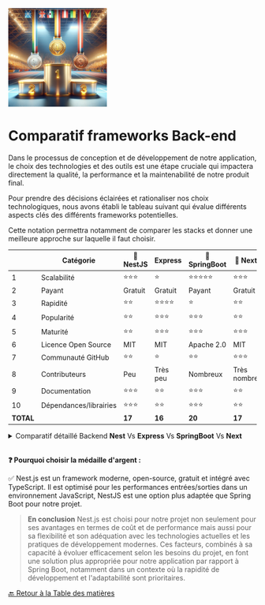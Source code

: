 <img src="../../Assets/Images/podium.png" alt="Podium" width="200">

# Comparatif frameworks Back-end

Dans le processus de conception et de développement de notre application, le choix des technologies et des outils est une étape cruciale qui impactera directement la qualité, la performance et la maintenabilité de notre produit final.

Pour prendre des décisions éclairées et rationaliser nos choix technologiques, nous avons établi le tableau suivant qui évalue différents aspects clés des différents frameworks potentielles.

Cette notation permettra notamment de comparer les stacks et donner une meilleure approche sur laquelle il faut choisir.

|                        | Catégorie              | 🥈 NestJS           | Express             | 🥇 SpringBoot       | 🥉 Next.js          |
| ---------------------- | ---------------------- | ------------------- | ------------------- | ------------------- | ------------------- |
| 1                      | Scalabilité            | ⭐️⭐️⭐️           | ⭐️                 | ⭐️⭐️⭐️⭐️⭐️     | ⭐️⭐️⭐️           |
| 2                      | Payant                 | Gratuit             | Gratuit             | Payant              | Gratuit             |
| 3                      | Rapidité               | ⭐️⭐️              | ⭐️⭐️⭐️⭐️        | ⭐️                 | ⭐️⭐️              |
| 4                      | Popularité             | ⭐️⭐️              | ⭐️⭐️⭐️           | ⭐️⭐️⭐️           | ⭐️⭐️              |
| 5                      | Maturité               | ⭐️⭐️              | ⭐️⭐️⭐️           | ⭐️⭐️⭐️           | ⭐️⭐️⭐️           |
| 6                      | Licence Open Source    | MIT                 | MIT                 | Apache 2.0          | MIT                 |
| 7                      | Communauté GitHub      | ⭐️⭐️              | ⭐️                 | ⭐️⭐️              | ⭐️⭐️⭐️           |
| 8                      | Contributeurs          | Peu                 | Très peu            | Nombreux            | Très nombreux       |
| 9                      | Documentation          | ⭐️⭐️⭐️           | ⭐️⭐️              | ⭐️⭐️⭐️           | ⭐️⭐️              |
| 10                     | Dépendances/librairies | ⭐️⭐️⭐️           | ⭐️⭐️              | ⭐️⭐️⭐️           | ⭐️⭐️              |
| <strong>TOTAL</strong> |                        | <strong>17</strong> | <strong>16</strong> | <strong>20</strong> | <strong>17</strong> |

<details>
<summary>Comparatif détaillé Backend <strong>Nest</strong> Vs <strong>Express</strong> Vs <strong>SpringBoot</strong> Vs <strong>Next</strong></summary>

### **Scalabilité**

- **Nest.js** : Conçu pour s'adapter tant aux petites applications qu'aux grandes entreprises, Nest.js utilise une architecture modulaire le rendant versatile pour divers types de projets.
- **Express** : Sa flexibilité le rend approprié pour tout, des petits projets aux grandes applications d'entreprise, bien que sa structure moins prescriptive nécessite une gestion rigoureuse pour les grands projets.
- **Spring Boot** : Très adapté aux grandes applications d'entreprise, il offre des outils intégrés pour gérer efficacement les architectures complexes. L'utilisation de JVM permet de gérer des ressources très importante.
- **Next.js**: Bien que principalement orienté vers le développement frontend avec des capacités de Server-Side Rendering (SSR), Next.js peut aussi être utilisé pour certains aspects du développement backend. Il est capable de gérer des applications de petite à moyenne taille, mais peut ne pas être l'option la plus idéale pour les très grandes applications backend, en raison de son focus sur les rendus côté serveur et l'optimisation des performances frontend. Toutefois, pour des applications intégrant fortement front et back-end, Next.js offre une bonne scalabilité au sein de son cadre spécifique, surtout lorsqu'il est utilisé en combinaison avec des services backend dédiés.

### **Coût**

- **Nest.js** et **Express** : Open-source et gratuits, ces frameworks peuvent varier en coût de développement selon la disponibilité et l'expertise des développeurs.
- **Spring Boot** : Gratuit et open-source, mais peut impliquer des coûts opérationnels plus élevés en raison des ressources serveur et potentiellement des licences pour des outils complémentaires.
- **Next.js** : Également open-source et gratuit. Les coûts associés sont principalement liés au développement et à l'infrastructure de serveur pour le SSR, mais peuvent être optimisés avec une bonne planification.

### **Rapidité (Performance)**

- **Nest.js** : Performant, surtout avec Fastify.
- **Express** : Rapide pour des opérations de base mais peut être ralenti par des middleware lourds.
- **Spring Boot** : Performant mais avec un démarrage potentiellement lent dû à la lourdeur de la JVM.
- **Next.js** : Très performant pour le rendu des pages côté serveur et l'optimisation du chargement initial des pages web. Les performances peuvent varier selon la complexité des pages et l'utilisation des ressources statiques ou dynamiques.

### **Popularité**

- **Express** : Très populaire dans l'écosystème Node.js, souvent choisi pour sa simplicité.
- **Nest.js** : Rapidement populaire pour ceux qui cherchent une structure plus définie.
- **Spring Boot** : Forte popularité dans l'écosystème Java, particulièrement en entreprise.
- **Next.js** : Extrêmement populaire dans le développement de front-end moderne, notamment pour des applications réactives et des sites avec SSR.

### **Maturité et Stabilité**

- **Express** : Établi avec une large communauté et un écosystème riche.
- **Nest.js** : Plus récent mais stable et basé sur des principes éprouvés.
- **Spring Boot** : Très mature et stable, soutenu par une grande entreprise (VMware).
- **Next.js** : Bien établi et soutenu par Vercel, offrant une stabilité et des mises à jour régulières, malgré son orientation plus récente comparée à des technologies comme Spring Boot ou Express.

### **Documentation et Support**

- **Nest.js** : Documentation moderne et complète, bonne communauté en ligne.
- **Express** : Riche en documentation et ressources, avec beaucoup de guides disponibles.
- **Spring Boot** : Documentation excellente et support professionnel disponible.
- **Next.js** : Excellente documentation, ressources abondantes, et une communauté très active, notamment sur les plateformes comme GitHub et Stack Overflow.

### **Licence Open Source**

- **Tous les quatre** sont sous des licences open source permissives, facilitant leur adoption et utilisation.

### **GitHub Stars** (chiffres au 25 Juin 2024)

- **NestJS** : Environ 65k étoiles.
- **Express** : Environ 64k étoiles.
- **Spring Boot** : Environ 74k étoiles.
- **Next.js** : Environ 122k étoiles, reflétant une adoption très large et un intérêt croissant.

### **Dernier commit**

- Tous maintenus activement avec des mises à jour régulières.

### **Stack Overflow**

- Tous ont une forte présence avec des milliers de questions, témoignant de leur utilisation active.

### **Librairies/Dépendances**

- **NestJS** : Excellente intégration avec d'autres bibliothèques JavaScript/TypeScript.
- **Express** : Très flexible, permet une intégration facile avec une multitude de bibliothèques.
- **Spring Boot** : Intègre bien avec l'écosystème Spring et Java, mais peut être moins flexible avec des bibliothèques non-Spring.
- **Next.js** : Très bonne intégration avec l'écosystème React et les bibliothèques JavaScript modernes, offrant des solutions clés en main pour divers besoins de développement.
</details>
<br>

**❓ Pourquoi choisir la médaille d'argent :**

✅ Nest.js est un framework moderne, open-source, gratuit et intégré avec TypeScript. Il est optimisé pour les performances entrées/sorties dans un environnement JavaScript, NestJS est une option plus adaptée que Spring Boot pour notre projet.

> **En conclusion** Nest.js est choisi pour notre projet non seulement pour ses avantages en termes de coût et de performance mais aussi pour sa flexibilité et son adéquation avec les technologies actuelles et les pratiques de développement modernes. Ces facteurs, combinés à sa capacité à évoluer efficacement selon les besoins du projet, en font une solution plus appropriée pour notre application par rapport à Spring Boot, notamment dans un contexte où la rapidité de développement et l'adaptabilité sont prioritaires.

[🔙 Retour à la Table des matières](../Choix-stack-techniques/README.md)
